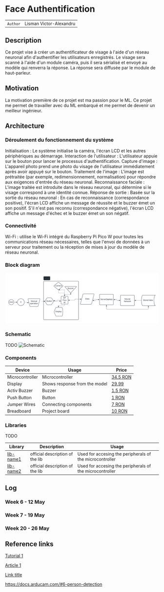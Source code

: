 # Face Authentification

| | |
|-|-|
|`Author` | Lisman Victor-Alexandru

## Description
Ce projet vise à créer un authentificateur de visage à l'aide d'un réseau neuronal afin d'authentifier les utilisateurs enregistrés. Le visage sera scanné à l'aide d'un module caméra, puis il sera sérialisé et envoyé au modèle qui renverra la réponse. La réponse sera diffusée par le module de haut-parleur.

## Motivation
La motivation première de ce projet est ma passion pour le ML. Ce projet me permet de travailler avec du ML embarqué et me permet de devenir un meilleur ingénieur. 

## Architecture
### Déroulement du fonctionnement du système

Initialisation : Le système initialise la caméra, l'écran LCD et les autres périphériques au démarrage.
Interaction de l'utilisateur : L'utilisateur appuie sur le bouton pour lancer le processus d'authentification.
Capture d'image : L'appareil photo prend une photo du visage de l'utilisateur immédiatement après avoir appuyé sur le bouton.
Traitement de l'image : L'image est prétraitée (par exemple, redimensionnement, normalisation) pour répondre aux exigences d'entrée du réseau neuronal.
Reconnaissance faciale : L'image traitée est introduite dans le réseau neuronal, qui détermine si le visage correspond à une identité connue.
Réponse de sortie : Basée sur la sortie du réseau neuronal :
    En cas de reconnaissance (correspondance positive), l'écran LCD affiche un message de réussite et le buzzer émet un son positif.
    S'il n'est pas reconnu (correspondance négative), l'écran LCD affiche un message d'échec et le buzzer émet un son négatif.

### Connectivité
Wi-Fi : utilise le Wi-Fi intégré du Raspberry Pi Pico W pour toutes les communications réseau nécessaires, telles que l'envoi de données à un serveur pour traitement ou la réception de mises à jour du modèle de réseau neuronal.


### Block diagram
![Block Diagram](img/block_diagram.png)

### Schematic
TODO
![Schematic](img/kicad_schematic.png)

### Components
| Device | Usage | Price |
|--------|--------|-------|
| Microcontroller | Microcontroller | [34.5 RON](https://www.optimusdigital.ro/ro/placi-raspberry-pi/12394-raspberry-pi-pico-w.html)
| Display | Shows response from the model | [29.99](https://www.optimusdigital.ro/ro/optoelectronice-lcd-uri/1312-modul-lcd-spi-de-144-128x128-ili9163-negru.html)
| Activ Buzzer | Buzzer | [1.5 RON](https://www.optimusdigital.ro/ro/audio-buzzere/635-buzzer-activ-de-3-v.html?search_query=buzzer&results=61) |
| Push Button | Button | [1 RON](https://www.optimusdigital.ro/ro/butoane-i-comutatoare/1119-buton-6x6x6.html?search_query=buton&results=222) |
| Jumper Wires | Connecting components | [7 RON](https://www.optimusdigital.ro/ro/fire-fire-mufate/884-set-fire-tata-tata-40p-10-cm.html?search_query=set+fire&results=110) |
| Breadboard | Project board | [10 RON](https://www.optimusdigital.ro/ro/prototipare-breadboard-uri/8-breadboard-830-points.html?search_query=breadboard&results=145) |

### Libraries
TODO
<!-- This is just an example, fill in the table with your actual components -->

| Library | Description | Usage |
|---------|-------------|-------|
| [lib-name1](link-to-lib) | official description of the lib | Used for accesing the peripherals of the microcontroller  |
| [lib-name2](link-to-lib) | official description of the lib | Used for accesing the peripherals of the microcontroller  |

## Log

<!-- write every week your progress here -->

### Week 6 - 12 May

### Week 7 - 19 May

### Week 20 - 26 May


## Reference links

<!-- Fill in with appropriate links and link titles -->

[Tutorial 1](https://www.youtube.com/watch?v=wdgULBpRoXk&t=1s&ab_channel=BenEater)

[Article 1](https://www.explainthatstuff.com/induction-motors.html)

[Link title](https://projecthub.arduino.cc/)

https://docs.arducam.com/#6-person-detection
